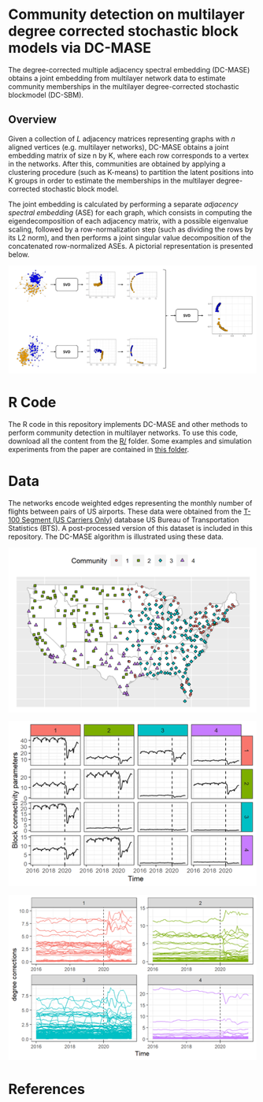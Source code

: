 # Community detection on multilayer degree corrected stochastic block models via DC-MASE

The degree-corrected multiple adjacency spectral embedding (DC-MASE) obtains a joint embedding from multilayer network data to estimate community memberships in the multilayer degree-corrected stochastic blockmodel (DC-SBM).

## Overview

Given a collection of *L* adjacency matrices representing graphs with $n$ aligned vertices (e.g. multilayer networks), DC-MASE obtains a joint embedding matrix of size n by K, where each row corresponds to a vertex in the networks. After this, communities are obtained by applying a clustering procedure (such as K-means) to partition the latent positions into K groups in order to estimate the memberships in the multilayer degree-corrected stochastic block model. 

The joint embedding is calculated by performing a separate *adjacency spectral embedding*  (ASE) for each graph, which consists in computing the eigendecomposition of each adjacency matrix, with a possible eigenvalue scaling, followed by a row-normalization step (such as dividing the rows by its L2 norm), and then performs a joint singular value decomposition of the concatenated row-normalized ASEs. A pictorial representation is presented below.

![dc-mase embedding](https://github.com/jesusdaniel/dcmase/blob/main/img/DC-MASE2.png?raw=true)

# R Code

The R code in this repository implements DC-MASE and other methods to perform community detection in multilayer networks. To use this code, download all the content from the [R/](https://github.com/jesusdaniel/dcmase/tree/main/R) folder. Some examples and simulation experiments from the paper are contained in [this folder](https://github.com/jesusdaniel/dcmase/tree/main/Experiments).


# Data
The networks encode weighted edges representing the monthly number of flights between pairs of US airports. These data were obtained from the [T-100 Segment (US Carriers Only)](https://www.transtats.bts.gov/Fields.asp?gnoyr_VQ=GEE) database US Bureau of Transportation Statistics (BTS). A post-processed version of this dataset is included in this repository. The DC-MASE algorithm is illustrated using these data.

![us-airports-clustering](https://github.com/jesusdaniel/dcmase/blob/main/Figures/USmap-K4-dcmase.png)

![us-airports-clustering](https://github.com/jesusdaniel/dcmase/blob/main/Figures/Bmatrices-K4-dcmase.png)

![us-airports-clustering](https://github.com/jesusdaniel/dcmase/blob/main/Figures/degreecorrections-K4-dcmase.png)

# References
